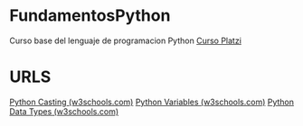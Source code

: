 # FundamentosPython
Curso base del lenguaje de programacion Python
[Curso Platzi](https://platzi.com/cursos/python/)
# URLS
[Python Casting (w3schools.com)](https://www.w3schools.com/python/python_casting.asp)
[Python Variables (w3schools.com)](https://www.w3schools.com/python/python_variables.asp)
[Python Data Types (w3schools.com)](https://www.w3schools.com/python/python_datatypes.asp)